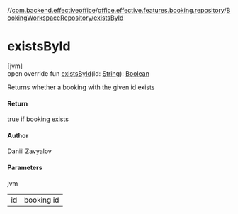 //[com.backend.effectiveoffice](../../../index.md)/[office.effective.features.booking.repository](../index.md)/[BookingWorkspaceRepository](index.md)/[existsById](exists-by-id.md)

# existsById

[jvm]\
open override fun [existsById](exists-by-id.md)(id: [String](https://kotlinlang.org/api/latest/jvm/stdlib/kotlin/-string/index.html)): [Boolean](https://kotlinlang.org/api/latest/jvm/stdlib/kotlin/-boolean/index.html)

Returns whether a booking with the given id exists

#### Return

true if booking exists

#### Author

Daniil Zavyalov

#### Parameters

jvm

| | |
|---|---|
| id | booking id |
